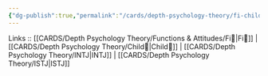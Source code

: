 ```yaml
---
{"dg-publish":true,"permalink":"/cards/depth-psychology-theory/fi-child/","noteIcon":"","created":"2023-01-05T12:01:53.986+01:00","updated":"2023-04-20T22:34:42.838+02:00"}
---
```


Links :: [[CARDS/Depth Psychology Theory/Functions & Attitudes/Fi🔱\|Fi🔱]] | [[CARDS/Depth Psychology Theory/Child👼\|Child👼]] | [[CARDS/Depth Psychology Theory/INTJ\|INTJ]] | [[CARDS/Depth Psychology Theory/ISTJ\|ISTJ]]

